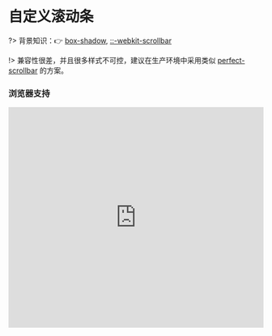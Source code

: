 # 自定义滚动条

?> 背景知识：:point_right: [box-shadow](https://developer.mozilla.org/zh-CN/docs/Web/CSS/box-shadow), [::-webkit-scrollbar](https://developer.mozilla.org/en-US/docs/Web/CSS/::-webkit-scrollbar)

<vuep template="#scrollbar"></vuep>

<script v-pre type="text/x-template" id="scrollbar">
<style>
  main{
    width: 100%;
    padding: 39px 0;
    display: flex;
    align-items: center;
    justify-content: center;
  }
  .scrollbar-main {
    width:60%; height: 299px;
    overflow: auto;
  }
  .scrollbar-main .row {
    display: inline-block;
    padding: 12px;
    background: rgba(180,160,120,.1);
    text-align: center;
    white-space: nowrap;
  }
  .scrollbar-main::-webkit-scrollbar {
    width: 8px;
    background: white;
  }
  .scrollbar-main::-webkit-scrollbar-corner, /* 滚动条角落 */
  .scrollbar-main::-webkit-scrollbar-thumb,
  .scrollbar-main::-webkit-scrollbar-track {
    border-radius: 5px;
  }
  .scrollbar-main::-webkit-scrollbar-corner,
  .scrollbar-main::-webkit-scrollbar-track { /* 滚动条轨道 */
    background-color: rgba(180,160,120,.1);
    box-shadow: inset 0 0 1px rgba(180,160,120,.5);
  }
  .scrollbar-main::-webkit-scrollbar-thumb { /* 滚动条手柄 */
    background-color: rgb(180,160,120);
  }
</style>
<template>
  <main>
    <div class="scrollbar-main">
      <span v-for="row in rows" class="row">{{ row }}</span>
    </div>
  </main>
</template>
<script>
  module.exports = {
    computed: {
      rows: function () {
        return Array.from({length: 56}).map((v, i) => Array(99).fill(i + 11).join(' '));
      }
    }
  }
</script>
</script>

!> 兼容性很差，并且很多样式不可控，建议在生产环境中采用类似 [perfect-scrollbar](https://github.com/utatti/perfect-scrollbar) 的方案。

### 浏览器支持

<iframe src="https://caniuse.bitsofco.de/embed/index.html?feat=css-scrollbar&amp;periods=future_1,current,past_1,past_2,past_3&amp;accessible-colours=false" frameborder="0" width="100%" height="436px"></iframe>